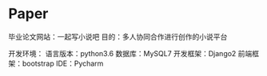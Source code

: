 # Paper
毕业论文网站：一起写小说吧
目的：多人协同合作进行创作的小说平台

开发环境：
语言版本：python3.6
数据库：MySQL7
开发框架：Django2
前端框架：bootstrap
IDE：Pycharm
